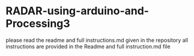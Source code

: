 # RADAR-using-arduino-and-Processing3
please read the readme and full instructions.md given in the repository
all instructions are provided in the Readme and full instruction.md file
